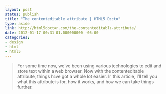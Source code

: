 ```yaml
---
layout: post
status: publish
title: "The contenteditable attribute | HTML5 Docto"
type: aside
link: http://html5doctor.com/the-contenteditable-attribute/
date: 2012-01-17 00:31:01.000000000 -05:00
categories:
- design
- html
- html5
---
```

> For some time now, we&rsquo;ve been using various technologies to edit and store text within a web browser. Now with the contenteditable attribute, things have got a whole lot easier. In this article, I&rsquo;ll tell you what this attribute is for, how it works, and how we can take things further.